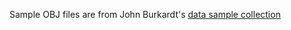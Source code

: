 
Sample OBJ files are from John Burkardt's [data sample collection](https://people.sc.fsu.edu/~jburkardt/data/data.html)

